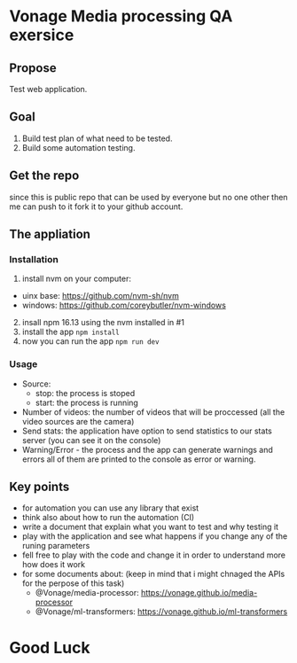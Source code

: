 # Vonage Media processing QA exersice

## Propose
Test web application.

## Goal
1. Build test plan of what need to be tested.
2. Build some automation testing.

## Get the repo
since this is public repo that can be used by everyone but no one other then me can push to it fork it to your github account. 

## The appliation

### Installation
1. install nvm on your computer: 
  - uinx base: https://github.com/nvm-sh/nvm
  - windows: https://github.com/coreybutler/nvm-windows
2. insall npm 16.13 using the nvm installed in #1
3. install the app `npm install`
4. now you can run the app `npm run dev`

### Usage
- Source: 
  - stop: the process is stoped
  - start: the process is running
- Number of videos: the number of videos that will be proccessed (all the video sources are the camera)
- Send stats: the application have option to send statistics to our stats server (you can see it on the console)
- Warning/Error - the process and the app can generate warnings and errors all of them are printed to the console as error or warning.

## Key points
- for automation you can use any library that exist
- think also about how to run the automation (CI)
- write a document that explain what you want to test and why testing it
- play with the application and see what happens if you change any of the runing parameters
- fell free to play with the code and change it in order to understand more how does it work
- for some documents about: (keep in mind that i might chnaged the APIs for the perpose of this task)
  - @Vonage/media-processor: https://vonage.github.io/media-processor
  - @Vonage/ml-transformers: https://vonage.github.io/ml-transformers


# Good Luck

